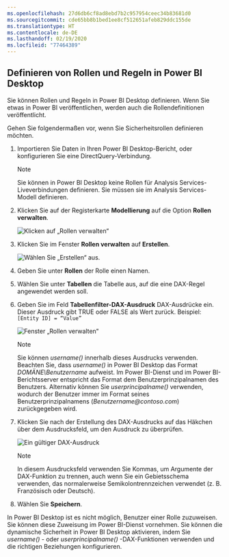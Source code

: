 ```yaml
---
ms.openlocfilehash: 27d6db6cf8ad8ebd7b2c957954ceec34b83681d0
ms.sourcegitcommit: cde65bb8b1bed1ee8cf512651afeb829ddc155de
ms.translationtype: HT
ms.contentlocale: de-DE
ms.lasthandoff: 02/19/2020
ms.locfileid: "77464389"
---
```

## <a name="define-roles-and-rules-in-power-bi-desktop"></a>Definieren von Rollen und Regeln in Power BI Desktop
Sie können Rollen und Regeln in Power BI Desktop definieren. Wenn Sie etwas in Power BI veröffentlichen, werden auch die Rollendefinitionen veröffentlicht.

Gehen Sie folgendermaßen vor, wenn Sie Sicherheitsrollen definieren möchten.

1. Importieren Sie Daten in Ihren Power BI Desktop-Bericht, oder konfigurieren Sie eine DirectQuery-Verbindung.
   
   > [!NOTE]
   > Sie können in Power BI Desktop keine Rollen für Analysis Services-Liveverbindungen definieren. Sie müssen sie im Analysis Services-Modell definieren.
   > 
   > 
2. Klicken Sie auf der Registerkarte **Modellierung** auf die Option **Rollen verwalten**.
   
   ![Klicken auf „Rollen verwalten“](./media/rls-desktop-define-roles/powerbi-desktop-security.png)
3. Klicken Sie im Fenster **Rollen verwalten** auf **Erstellen**.
   
   ![Wählen Sie „Erstellen“ aus.](./media/rls-desktop-define-roles/powerbi-desktop-security-create-role.png)
4. Geben Sie unter **Rollen** der Rolle einen Namen. 
5. Wählen Sie unter **Tabellen** die Tabelle aus, auf die eine DAX-Regel angewendet werden soll.
6. Geben Sie im Feld **Tabellenfilter-DAX-Ausdruck** DAX-Ausdrücke ein. Dieser Ausdruck gibt TRUE oder FALSE als Wert zurück. Beispiel: ```[Entity ID] = “Value”```
      
   ![Fenster „Rollen verwalten“](./media/rls-desktop-define-roles/powerbi-desktop-security-create-rule.png)

   > [!NOTE]
   > Sie können *username()* innerhalb dieses Ausdrucks verwenden. Beachten Sie, dass *username()* in Power BI Desktop das Format *DOMÄNE\Benutzername* aufweist. Im Power BI-Dienst und im Power BI-Berichtsserver entspricht das Format dem Benutzerprinzipalnamen des Benutzers. Alternativ können Sie *userprincipalname()* verwenden, wodurch der Benutzer immer im Format seines Benutzerprinzipalnamens (*Benutzername\@contoso.com*) zurückgegeben wird.
   > 
   > 

7. Klicken Sie nach der Erstellung des DAX-Ausdrucks auf das Häkchen über dem Ausdrucksfeld, um den Ausdruck zu überprüfen.
      
   ![Ein gültiger DAX-Ausdruck](./media/rls-desktop-define-roles/powerbi-desktop-security-validate-dax.png)
   
   > [!NOTE]
   > In diesem Ausdrucksfeld verwenden Sie Kommas, um Argumente der DAX-Funktion zu trennen, auch wenn Sie ein Gebietsschema verwenden, das normalerweise Semikolontrennzeichen verwendet (z. B. Französisch oder Deutsch). 
   >
   >
   
8. Wählen Sie **Speichern**.

In Power BI Desktop ist es nicht möglich, Benutzer einer Rolle zuzuweisen. Sie können diese Zuweisung im Power BI-Dienst vornehmen. Sie können die dynamische Sicherheit in Power BI Desktop aktivieren, indem Sie *username()* - oder *userprincipalname()* -DAX-Funktionen verwenden und die richtigen Beziehungen konfigurieren. 

